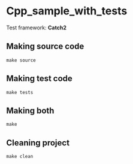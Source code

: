 # Cpp_sample_with_tests
Test framework: **Catch2**

## Making source code
```
make source
```

## Making test code
```
make tests
```

## Making both
```
make
```
## Cleaning project
```
make clean
```
